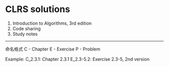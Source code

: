 CLRS solutions
====
1. Introduction to Algorithms, 3rd edition
2. Code sharing
3. Study notes
---
命名格式
C - Chapter
E - Exercise
P - Problem

Example:
C_2.3.1: Chapter 2.3.1 
E_2.3-5.2: Exercise 2.3-5, 2nd version
